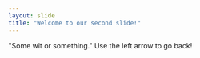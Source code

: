 ```yaml
---
layout: slide
title: "Welcome to our second slide!"
---
```

"Some wit or something."
Use the left arrow to go back!